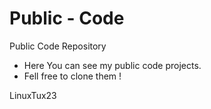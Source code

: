 # Public - Code
Public Code Repository

- Here You can see my public code projects.
- Fell free to clone them !

LinuxTux23
